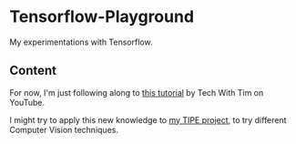 # Tensorflow-Playground
My experimentations with Tensorflow.

## Content
For now, I'm just following along to [this tutorial](https://www.youtube.com/watch?v=RqLD1INA_cQ&list=PLzMcBGfZo4-lak7tiFDec5_ZMItiIIfmj&index=4) by Tech With Tim on YouTube.

I might try to apply this new knowledge to [my TIPE project](https://github.com/Red-Rapious/Car-Computer-Vision), to try different Computer Vision techniques.
